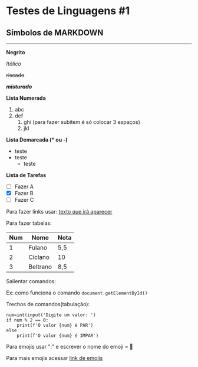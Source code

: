 # Testes de Linguagens #1
## Símbolos de MARKDOWN
***

**Negrito**

*Itálico*

~~riscado~~

__*~~misturado~~*__

**Lista Numerada**
1. abc
1. def
   1. ghi (para fazer subitem é só colocar 3 espaços)
   1. jkl

__Lista Demarcada (* ou -)__
* teste
* teste
   * teste

**Lista de Tarefas**
- [ ] Fazer A
- [x] Fazer B
- [ ] Fazer C

Para fazer links usar:
[texto que irá aparecer](https://github.com/IuryAnnarumma)

Para fazer tabelas:

Num | Nome | Nota
--- | --- | ---
1 | Fulano | 5,5
2 | Ciclano | 10
3 | Beltrano | 8,5

Salientar comandos:

Ex: como funciona o comando `document.getElementById()`

Trechos de comandos(tabulação):
```
num=int(input('Digite um valor: ')
if num % 2 == 0:
    print(f'O valor {num} é PAR')   
else
    print(f'O valor {num} é IMPAR')
```

Para emojis usar ":" e escrever o nome do emoji = 🖖

Para mais emojis acessar [link de emojis](https://github.com/ikatyang/emoji-cheat-sheet)
